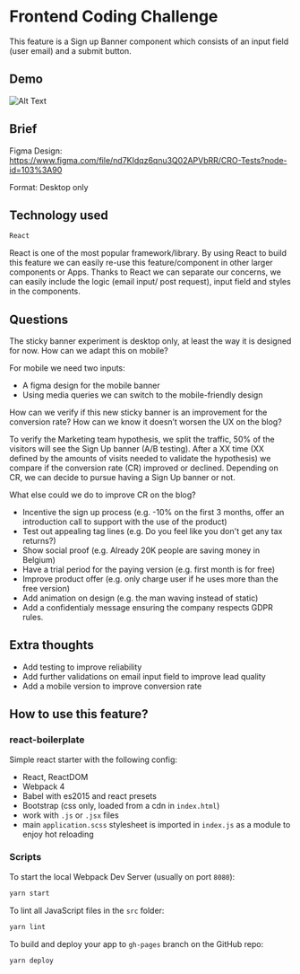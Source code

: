 # Frontend Coding Challenge

This feature is a Sign up Banner component which consists of an input field (user email) and a submit button.

## Demo
![Alt Text](http://g.recordit.co/AXBlAtnj1q.gif)


## Brief

Figma Design: https://www.figma.com/file/nd7KIdqz6qnu3Q02APVbRR/CRO-Tests?node-id=103%3A90

Format: Desktop only



## Technology used

```bash
React
```

React is one of the most popular framework/library. By using React to build this feature we can easily re-use this feature/component in other larger components or Apps. Thanks to React we can separate our concerns, we can easily include the logic (email input/ post request), input field and styles in the components.

## Questions

The sticky banner experiment is desktop only, at least the way it is designed for
now. How can we adapt this on mobile?

For mobile we need two inputs:
  - A figma design for the mobile banner
  - Using media queries we can switch to the mobile-friendly design

How can we verify if this new sticky banner is an improvement for the conversion
rate? How can we know it doesn’t worsen the UX on the blog?

To verify the Marketing team hypothesis, we split the traffic, 50% of the visitors will see the Sign Up banner (A/B testing). After a XX time (XX defined by the amounts of visits needed to validate the hypothesis) we compare if the conversion rate (CR) improved or declined. Depending on CR, we can decide to pursue having a Sign Up banner or not.

What else could we do to improve CR on the blog?

- Incentive the sign up process (e.g. -10% on the first 3 months, offer an introduction call to support with the use of the product)
- Test out appealing tag lines (e.g. Do you feel like you don't get any tax returns?)
- Show social proof (e.g. Already 20K people are saving money in Belgium)
- Have a trial period for the paying version (e.g. first month is for free)
- Improve product offer (e.g. only charge user if he uses more than the free version)
- Add animation on design (e.g. the man waving instead of static)
- Add a confidentialy message ensuring the company respects GDPR rules.

## Extra thoughts

- Add testing to improve reliability
- Add further validations on email input field to improve lead quality
- Add a mobile version to improve conversion rate

## How to use this feature?

### react-boilerplate

Simple react starter with the following config:

- React, ReactDOM
- Webpack 4
- Babel with es2015 and react presets
- Bootstrap (css only, loaded from a cdn in `index.html`)
- work with `.js` or `.jsx` files
- main `application.scss` stylesheet is imported in `index.js` as a module to enjoy hot reloading

### Scripts

To start the local Webpack Dev Server (usually on port `8080`):

```bash
yarn start
```

To lint all JavaScript files in the `src` folder:

```bash
yarn lint
```

To build and deploy your app to `gh-pages` branch on the GitHub repo:

```bash
yarn deploy
```
